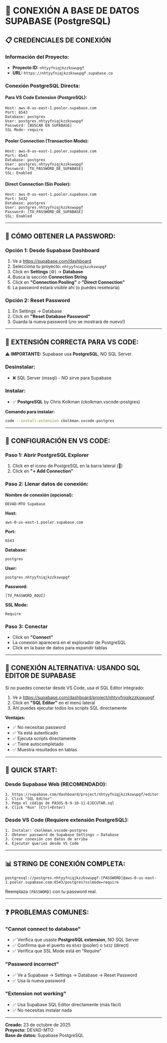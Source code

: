 # 🔌 CONEXIÓN A BASE DE DATOS SUPABASE (PostgreSQL)

## 📋 CREDENCIALES DE CONEXIÓN

### **Información del Proyecto:**
- **Proyecto ID:** `nhtyyfniqjkzzkswupgf`
- **URL:** `https://nhtyyfniqjkzzkswupgf.supabase.co`

### **Conexión PostgreSQL Directa:**

#### **Para VS Code Extension (PostgreSQL):**
```
Host: aws-0-us-east-1.pooler.supabase.com
Port: 6543
Database: postgres
User: postgres.nhtyyfniqjkzzkswupgf
Password: [BUSCAR EN SUPABASE]
SSL Mode: require
```

#### **Pooler Connection (Transaction Mode):**
```
Host: aws-0-us-east-1.pooler.supabase.com
Port: 6543
Database: postgres
User: postgres.nhtyyfniqjkzzkswupgf
Password: [TU_PASSWORD_DE_SUPABASE]
SSL: Enabled
```

#### **Direct Connection (Sin Pooler):**
```
Host: aws-0-us-east-1.pooler.supabase.com
Port: 5432
Database: postgres
User: postgres.nhtyyfniqjkzzkswupgf
Password: [TU_PASSWORD_DE_SUPABASE]
SSL: Enabled
```

---

## 🔑 CÓMO OBTENER LA PASSWORD:

### **Opción 1: Desde Supabase Dashboard**
1. Ve a https://supabase.com/dashboard
2. Selecciona tu proyecto: `nhtyyfniqjkzzkswupgf`
3. Click en **Settings** (⚙️) → **Database**
4. Busca la sección **Connection String**
5. Click en **"Connection Pooling"** o **"Direct Connection"**
6. La password estará visible ahí (o puedes resetearla)

### **Opción 2: Reset Password**
1. En Settings → Database
2. Click en **"Reset Database Password"**
3. Guarda la nueva password (¡no se mostrará de nuevo!)

---

## 🔧 EXTENSIÓN CORRECTA PARA VS CODE:

⚠️ **IMPORTANTE:** Supabase usa **PostgreSQL**, NO SQL Server.

### **Desinstalar:**
- ❌ SQL Server (mssql) - NO sirve para Supabase

### **Instalar:**
- ✅ **PostgreSQL** by Chris Kolkman (ckolkman.vscode-postgres)

**Comando para instalar:**
```bash
code --install-extension ckolkman.vscode-postgres
```

---

## 📝 CONFIGURACIÓN EN VS CODE:

### **Paso 1: Abrir PostgreSQL Explorer**
1. Click en el icono de PostgreSQL en la barra lateral (🐘)
2. Click en **"+ Add Connection"**

### **Paso 2: Llenar datos de conexión:**

**Nombre de conexión (opcional):**
```
DEVAD-MTO Supabase
```

**Host:**
```
aws-0-us-east-1.pooler.supabase.com
```

**Port:**
```
6543
```

**Database:**
```
postgres
```

**User:**
```
postgres.nhtyyfniqjkzzkswupgf
```

**Password:**
```
[TU_PASSWORD_AQUÍ]
```

**SSL Mode:**
```
Require
```

### **Paso 3: Conectar**
- Click en **"Connect"**
- La conexión aparecerá en el explorador de PostgreSQL
- Click en la base de datos para expandir tablas

---

## 🎯 CONEXIÓN ALTERNATIVA: USANDO SQL EDITOR DE SUPABASE

Si no puedes conectar desde VS Code, usa el SQL Editor integrado:

1. Ve a https://supabase.com/dashboard/project/nhtyyfniqjkzzkswupgf
2. Click en **"SQL Editor"** en el menú lateral
3. Ahí puedes ejecutar todos los scripts SQL directamente

**Ventajas:**
- ✅ No necesitas password
- ✅ Ya está autenticado
- ✅ Ejecuta scripts directamente
- ✅ Tiene autocompletado
- ✅ Muestra resultados en tablas

---

## 🚀 QUICK START:

### **Desde Supabase Web (RECOMENDADO):**
```
1. https://supabase.com/dashboard/project/nhtyyfniqjkzzkswupgf/editor
2. Click "SQL Editor"
3. Pega el código de PASOS-8-9-10-11-EJECUTAR.sql
4. Click "Run" (Ctrl+Enter)
```

### **Desde VS Code (Requiere extensión PostgreSQL):**
```
1. Instalar: ckolkman.vscode-postgres
2. Obtener password de Supabase Settings → Database
3. Crear conexión con datos de arriba
4. Ejecutar queries desde VS Code
```

---

## 📊 STRING DE CONEXIÓN COMPLETA:

```
postgresql://postgres.nhtyyfniqjkzzkswupgf:[PASSWORD]@aws-0-us-east-1.pooler.supabase.com:6543/postgres?sslmode=require
```

Reemplaza `[PASSWORD]` con tu password real.

---

## ❓ PROBLEMAS COMUNES:

### **"Cannot connect to database"**
- ✅ Verifica que usaste **PostgreSQL extension**, NO SQL Server
- ✅ Confirma que el puerto es `6543` (pooler) o `5432` (direct)
- ✅ Verifica que SSL Mode está en "Require"

### **"Password incorrect"**
- ✅ Ve a Supabase → Settings → Database → Reset Password
- ✅ Usa la nueva password

### **"Extension not working"**
- ✅ Usa Supabase SQL Editor directamente (más fácil)
- ✅ No necesitas instalar nada

---

**Creado:** 23 de octubre de 2025  
**Proyecto:** DEVAD-MTO  
**Base de datos:** Supabase PostgreSQL
